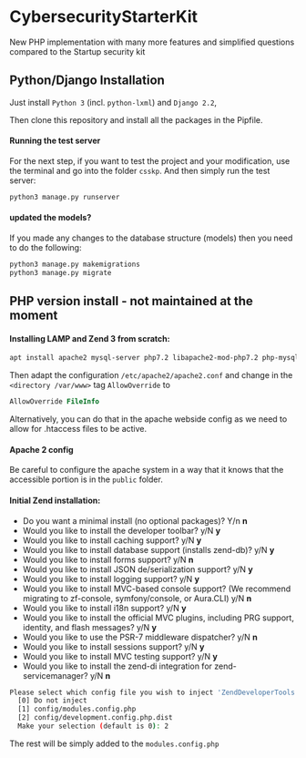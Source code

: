# CybersecurityStarterKit
New PHP implementation with many more features and simplified questions compared to the Startup security kit

## Python/Django Installation

Just install `Python 3` (incl. `python-lxml`) and `Django 2.2`,

Then clone this repository and install all the packages in the Pipfile. 

#### Running the test server

For the next step, if you want to test the project and your modification, use the terminal and go into the folder `csskp`. And then simply run the test server:

```bash
python3 manage.py runserver
```

#### updated the models?
If you made any changes to the database structure (models) then you need to do the following:

```bash
python3 manage.py makemigrations
python3 manage.py migrate
```


## PHP version install - not maintained at the moment

#### Installing LAMP and Zend 3 from scratch:

```bash
apt install apache2 mysql-server php7.2 libapache2-mod-php7.2 php-mysql composer zendframework zend-framework zend-framework-bin
``` 

Then adapt the configuration `/etc/apache2/apache2.conf` and change in the `<directory /var/www>` tag `AllowOverride` to

```apache
AllowOverride FileInfo
```

Alternatively, you can do that in the apache webside config as we need to allow for .htaccess files to be active.

#### Apache 2 config

Be careful to configure the apache system in a way that it knows that the accessible portion is in the `public` folder.

#### Initial Zend installation:

* Do you want a minimal install (no optional packages)? Y/n **n**
* Would you like to install the developer toolbar? y/N **y**
* Would you like to install caching support? y/N **y**
* Would you like to install database support (installs zend-db)? y/N **y**
* Would you like to install forms support? y/N **n**
* Would you like to install JSON de/serialization support? y/N **y**
* Would you like to install logging support? y/N **y**
* Would you like to install MVC-based console support? (We recommend migrating to zf-console, symfony/console, or Aura.CLI) y/N **n**
* Would you like to install i18n support? y/N **y**
* Would you like to install the official MVC plugins, including PRG support, identity, and flash messages? y/N **y**
* Would you like to use the PSR-7 middleware dispatcher? y/N **n**
* Would you like to install sessions support? y/N **y**
* Would you like to install MVC testing support? y/N **y**
* Would you like to install the zend-di integration for zend-servicemanager? y/N **n**

```bash
Please select which config file you wish to inject 'ZendDeveloperTools' into:
  [0] Do not inject
  [1] config/modules.config.php
  [2] config/development.config.php.dist
  Make your selection (default is 0): 2
```

The rest will be simply added to the `modules.config.php`
